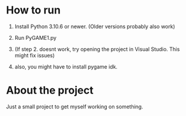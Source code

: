 # How to run

1. Install Python 3.10.6 or newer. (Older versions probably also work)

2. Run PyGAME1.py

3. (If step 2. doesnt work, try opening the project in Visual Studio. This might fix issues)

4. also, you might have to install pygame idk.



# About the project

Just a small project to get myself working on something.

